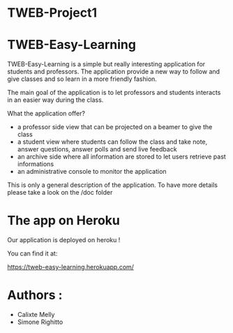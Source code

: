 TWEB-Project1
=============

# TWEB-Easy-Learning

TWEB-Easy-Learning is a simple but really interesting application for students and professors.
The application provide a new way to follow and give classes and so learn in a more friendly fashion.

The main goal of the application is to let professors and students interacts in an easier way during the class.

What the application offer?

* a professor side view that can be projected on a beamer to give the class
* a student view where students can follow the class and take note, answer questions, answer polls and send live feedback
* an archive side where all information are stored to let users retrieve past informations
* an administrative console to monitor the application

This is only a general description of the application.
To have more details please take a look on the /doc folder

# The app on Heroku

Our application is deployed on heroku !

You can find it at:

https://tweb-easy-learning.herokuapp.com/

# Authors : 
 * Calixte Melly
 * Simone Righitto
 



